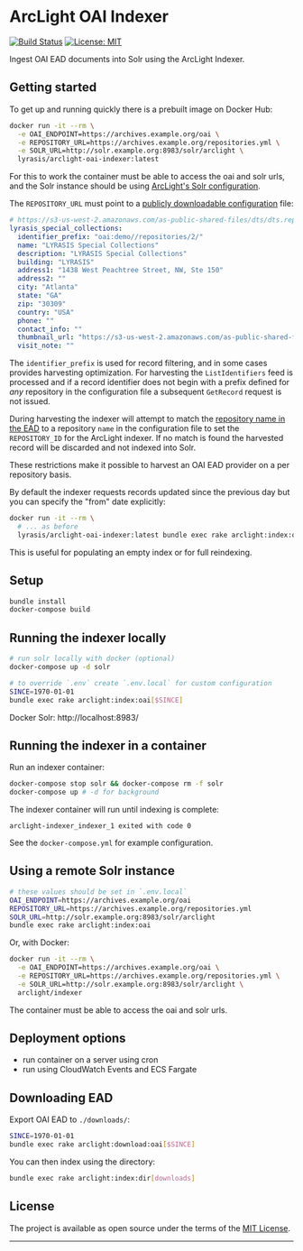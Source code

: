 # ArcLight OAI Indexer

[![Build Status](https://travis-ci.org/lyrasis/arclight-oai-indexer.svg?branch=master)](https://travis-ci.org/lyrasis/arclight-oai-indexer) [![License: MIT](https://img.shields.io/badge/license-MIT-blue.svg)](http://opensource.org/licenses/MIT)

Ingest OAI EAD documents into Solr using the ArcLight Indexer.

## Getting started

To get up and running quickly there is a prebuilt image on Docker Hub:

```bash
docker run -it --rm \
  -e OAI_ENDPOINT=https://archives.example.org/oai \
  -e REPOSITORY_URL=https://archives.example.org/repositories.yml \
  -e SOLR_URL=http://solr.example.org:8983/solr/arclight \
  lyrasis/arclight-oai-indexer:latest
```

For this to work the container must be able to access the oai and solr urls, and
the Solr instance should be using [ArcLight's Solr configuration](https://github.com/sul-dlss/arclight/tree/master/solr/conf).

The `REPOSITORY_URL` must point to a [publicly downloadable configuration](https://github.com/projectblacklight/arclight/blob/master/spec/fixtures/config/repositories.yml) file:

```yml
# https://s3-us-west-2.amazonaws.com/as-public-shared-files/dts/dts.repo.yml
lyrasis_special_collections:
  identifier_prefix: "oai:demo//repositories/2/"
  name: "LYRASIS Special Collections"
  description: "LYRASIS Special Collections"
  building: "LYRASIS"
  address1: "1438 West Peachtree Street, NW, Ste 150"
  address2: ""
  city: "Atlanta"
  state: "GA"
  zip: "30309"
  country: "USA"
  phone: ""
  contact_info: ""
  thumbnail_url: "https://s3-us-west-2.amazonaws.com/as-public-shared-files/dts/dts.logo.png"
  visit_note: ""
```

The `identifier_prefix` is used for record filtering, and in some cases provides
harvesting optimization. For harvesting the `ListIdentifiers` feed is processed
and if a record identifier does not begin with a prefix defined for _any_ repository
in the configuration file a subsequent `GetRecord` request is not issued.

During harvesting the indexer will attempt to match the
[repository name in the EAD](https://github.com/lyrasis/arclight-oai-indexer/blob/master/lib/oai/utils.rb#L8)
to a repository `name` in the configuration file to set the `REPOSITORY_ID` for
the ArcLight indexer. If no match is found the harvested record will be discarded
and not indexed into Solr.

These restrictions make it possible to harvest an OAI EAD provider on a per
repository basis.

By default the indexer requests records updated since the previous day but you
can specify the "from" date explicitly:

```bash
docker run -it --rm \
  # ... as before
  lyrasis/arclight-oai-indexer:latest bundle exec rake arclight:index:oai[1970-01-01]
```

This is useful for populating an empty index or for full reindexing.

## Setup

```bash
bundle install
docker-compose build
```

## Running the indexer locally

```bash
# run solr locally with docker (optional)
docker-compose up -d solr

# to override `.env` create `.env.local` for custom configuration
SINCE=1970-01-01
bundle exec rake arclight:index:oai[$SINCE]
```

Docker Solr: http://localhost:8983/

## Running the indexer in a container

Run an indexer container:

```bash
docker-compose stop solr && docker-compose rm -f solr
docker-compose up # -d for background
```

The indexer container will run until indexing is complete:

`arclight-indexer_indexer_1 exited with code 0`

See the `docker-compose.yml` for example configuration.

## Using a remote Solr instance

```bash
# these values should be set in `.env.local`
OAI_ENDPOINT=https://archives.example.org/oai
REPOSITORY_URL=https://archives.example.org/repositories.yml
SOLR_URL=http://solr.example.org:8983/solr/arclight
bundle exec rake arclight:index:oai
```

Or, with Docker:

```bash
docker run -it --rm \
  -e OAI_ENDPOINT=https://archives.example.org/oai \
  -e REPOSITORY_URL=https://archives.example.org/repositories.yml \
  -e SOLR_URL=http://solr.example.org:8983/solr/arclight \
  arclight/indexer
```

The container must be able to access the oai and solr urls.

## Deployment options

- run container on a server using cron
- run using CloudWatch Events and ECS Fargate

## Downloading EAD

Export OAI EAD to `./downloads/`:

```bash
SINCE=1970-01-01
bundle exec rake arclight:download:oai[$SINCE]
```

You can then index using the directory:

```bash
bundle exec rake arclight:index:dir[downloads]
```

## License

The project is available as open source under the terms of the [MIT License](http://opensource.org/licenses/MIT).

---
